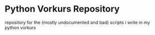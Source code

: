 # Python Vorkurs Repository

repository for the (mostly undocumented and bad) scripts i write in my python vorkurs
